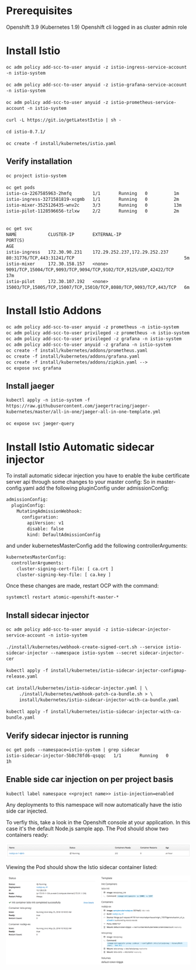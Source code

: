 # Prerequisites
Openshift 3.9 (Kubernetes 1.9)
Openshift cli logged in as cluster admin role

# Install Istio
```
oc adm policy add-scc-to-user anyuid -z istio-ingress-service-account -n istio-system

oc adm policy add-scc-to-user anyuid -z istio-grafana-service-account -n istio-system

oc adm policy add-scc-to-user anyuid -z istio-prometheus-service-account -n istio-system

curl -L https://git.io/getLatestIstio | sh -

cd istio-0.7.1/

oc create -f install/kubernetes/istio.yaml

```

## Verify installation

```
oc project istio-system

oc get pods
istio-ca-2267585963-2hmfq        1/1       Running   0          1m
istio-ingress-3271581819-xcgmb   1/1       Running   0          2m
istio-mixer-3525126435-wnv2c     3/3       Running   0          13m
istio-pilot-1128596656-tzlxw     2/2       Running   0          2m


oc get svc
NAME            CLUSTER-IP       EXTERNAL-IP                     PORT(S)                                                             AGE
istio-ingress   172.30.90.231    172.29.252.237,172.29.252.237   80:31776/TCP,443:31241/TCP                                          5m
istio-mixer     172.30.158.157   <none>                          9091/TCP,15004/TCP,9093/TCP,9094/TCP,9102/TCP,9125/UDP,42422/TCP    17m
istio-pilot     172.30.107.192   <none>                          15003/TCP,15005/TCP,15007/TCP,15010/TCP,8080/TCP,9093/TCP,443/TCP   6m
```

# Install Istio Addons
```
oc adm policy add-scc-to-user anyuid -z prometheus -n istio-system
oc adm policy add-scc-to-user privileged -z prometheus -n istio-system
oc adm policy add-scc-to-user privileged -z grafana -n istio-system
oc adm policy add-scc-to-user anyuid -z grafana -n istio-system
oc create -f install/kubernetes/addons/prometheus.yaml
oc create -f install/kubernetes/addons/grafana.yaml
oc create -f install/kubernetes/addons/zipkin.yaml -->
oc expose svc grafana
```

## Install jaeger
```
kubectl apply -n istio-system -f https://raw.githubusercontent.com/jaegertracing/jaeger-kubernetes/master/all-in-one/jaeger-all-in-one-template.yml

oc expose svc jaeger-query

```

# Install Istio Automatic sidecar injector

To install automatic sidecar injection you have to enable the kube certificate server api through some changes to your master config:
So in master-config.yaml add the following pluginConfig under admissionConfig:

```
admissionConfig:
  pluginConfig:
    MutatingAdmissionWebhook:
      configuration:
        apiVersion: v1
        disable: false
        kind: DefaultAdmissionConfig

```
and under kubernetesMasterConfig add the following controllerArguments:

```
kubernetesMasterConfig:
  controllerArguments:
    cluster-signing-cert-file: [ ca.crt ]
    cluster-signing-key-file: [ ca.key ]
```

Once these changes are made, restart OCP with the command:

```
systemctl restart atomic-openshift-master-*
```

## Install sidecar injector
```
oc adm policy add-scc-to-user anyuid -z istio-sidecar-injector-service-account -n istio-system

./install/kubernetes/webhook-create-signed-cert.sh --service istio-sidecar-injector --namespace istio-system --secret sidecar-injector-cer

kubectl apply -f install/kubernetes/istio-sidecar-injector-configmap-release.yaml

cat install/kubernetes/istio-sidecar-injector.yaml | \
     ./install/kubernetes/webhook-patch-ca-bundle.sh > \
     install/kubernetes/istio-sidecar-injector-with-ca-bundle.yaml

kubectl apply -f install/kubernetes/istio-sidecar-injector-with-ca-bundle.yaml

```
## Verify sidecar injector is running
```
oc get pods --namespace=istio-system | grep sidecar
istio-sidecar-injector-5b8c78fd6-qsqqc   1/1       Running   0          1h

```
## Enable side car injection on per project basis

```
kubectl label namespace <<project name>> istio-injection=enabled
```
Any deployments to this namespace will now automatically have the istio side car injected.

To verfiy this, take a look in the Openshift console at your application.  In this case it's the default Node.js sample app.
The Pod should show two containers ready:

![containers ready](/assets/containers.png)

Viewing the Pod should show the Istio sidecar container listed:

![pod view ready](/assets/podview.png)


